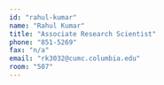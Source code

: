 ```yaml
---
id: "rahul-kumar"
name: "Rahul Kumar"
title: "Associate Research Scientist"
phone: "851-5269"
fax: "n/a"
email: "rk3032@cumc.columbia.edu"
room: "507"
---
```

